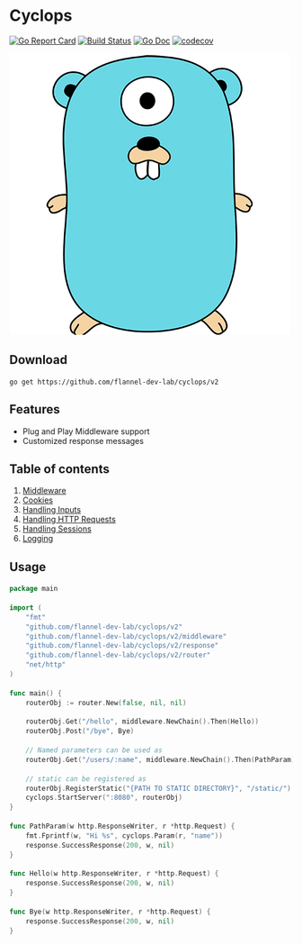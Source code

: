# Cyclops
[![Go Report Card](https://goreportcard.com/badge/github.com/flannel-dev-lab/cyclops)](https://goreportcard.com/report/github.com/flannel-dev-lab/cyclops)
[![Build Status](https://travis-ci.org/flannel-dev-lab/cyclops.svg?branch=master)](https://travis-ci.org/flannel-dev-lab/cyclops)
[![Go Doc](https://godoc.org/github.com/flannel-dev-lab/cyclops?status.svg)](https://godoc.org/github.com/flannel-dev-lab/cyclops)
[![codecov](https://codecov.io/gh/flannel-dev-lab/cyclops/branch/master/graph/badge.svg)](https://codecov.io/gh/flannel-dev-lab/cyclops)

![GitHub Logo1](Gopher-logo.png)

## Download
```shell
go get https://github.com/flannel-dev-lab/cyclops/v2
```

## Features
- Plug and Play Middleware support
- Customized response messages

## Table of contents
1. [Middleware](middleware/README.md)
2. [Cookies](cookie/README.md)
3. [Handling Inputs](input/README.md)
4. [Handling HTTP Requests](requester/README.md)
5. [Handling Sessions](sessions/README.md)
6. [Logging](logger/README.md)

## Usage

```go
package main

import (
	"fmt"
	"github.com/flannel-dev-lab/cyclops/v2"
	"github.com/flannel-dev-lab/cyclops/v2/middleware"
	"github.com/flannel-dev-lab/cyclops/v2/response"
	"github.com/flannel-dev-lab/cyclops/v2/router"
	"net/http"
)

func main() {
	routerObj := router.New(false, nil, nil)

	routerObj.Get("/hello", middleware.NewChain().Then(Hello))
	routerObj.Post("/bye", Bye)

	// Named parameters can be used as
	routerObj.Get("/users/:name", middleware.NewChain().Then(PathParam))

	// static can be registered as
	routerObj.RegisterStatic("{PATH TO STATIC DIRECTORY}", "/static/")
	cyclops.StartServer(":8080", routerObj)
}

func PathParam(w http.ResponseWriter, r *http.Request) {
	fmt.Fprintf(w, "Hi %s", cyclops.Param(r, "name"))
	response.SuccessResponse(200, w, nil)
}

func Hello(w http.ResponseWriter, r *http.Request) {
	response.SuccessResponse(200, w, nil)
}

func Bye(w http.ResponseWriter, r *http.Request) {
	response.SuccessResponse(200, w, nil)
}
```
